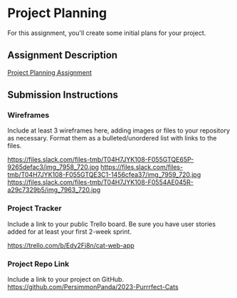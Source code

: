 # Project Planning
For this assignment, you'll create some initial plans for your project.

## Assignment Description
[Project Planning Assignment](https://education.launchcode.org/liftoff/modules/assignments/project-planning)

## Submission Instructions

### Wireframes

Include at least 3 wireframes here, adding images or files to your repository as necessary. Format them as a bulleted/unordered list with links to the files.


https://files.slack.com/files-tmb/T04H7JYK108-F055GTQE65P-9265defac3/img_7958_720.jpg
https://files.slack.com/files-tmb/T04H7JYK108-F055GTQE3C1-1456cfea37/img_7959_720.jpg
https://files.slack.com/files-tmb/T04H7JYK108-F0554AE045R-a29c7329b5/img_7963_720.jpg

### Project Tracker

Include a link to your public Trello board. Be sure you have user stories added for at least your first 2-week sprint.

https://trello.com/b/Edy2Fj8n/cat-web-app

### Project Repo Link

Include a link to your project on GitHub.
https://github.com/PersimmonPanda/2023-Purrrfect-Cats
